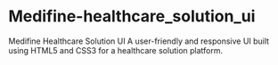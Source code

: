 # Medifine-healthcare_solution_ui
Medifine Healthcare Solution UI A user-friendly and responsive UI built using HTML5 and CSS3 for a healthcare solution platform. 
